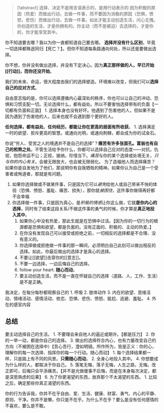 > [!abstract]
> 选择、决定不是用言语表示的，是用行动表示的
> 因为积极的原因（热爱）而做出行动，去做一件事，而不要因为消极的原因（恐惧，愤怒，悲伤）而做出行动，去做一件事。如此才能主动创造生活，问心无愧。
> 你创造的生活，才是你拥有的。你主动（而不是被迫）去选择的，才是你的，你才能享受其中。

你不知道要去哪？我以为你一直都知道自己要去哪。
**选择并没有什么区别**，毕竟一切选择都殊途同归【死亡？】。但你不知道每条路通向何处，所以还是要做出选择。

你不想，你并没有做出选择，并没有下定决心。因为**真正那样做的人，早已开始[[行动]]，而你还没开始**。

我们的未来、命运，很大程度由我们的选择塑造。环境难以改变，但我们可以**选择自己的应对方式**。

自由意志指的是，你可以选择遵循内心最深处的秩序，你也可以让自己的冲动、恐惧和习惯支配一切。无论选择什么，都有益处。所以不要害怕选择带有的负面【一切都有负面和正面】
	1. 选择本身也没有好坏。他遇到了伤害他的人，但如果不是因为遇到了伤害他的人，后来也就不会遇到那个更好的人。

**任何选择，都有益处**。**任何经历，都能让你在更高的层面有所收获**。
	1. 选择满足一时的欲望、拒斥更高的智慧。或通向光明，或通向荆棘，都会成为你的试金石。

你说“穷人、受苦之人的境遇并不是自己的选择”？**痛苦有许多张面孔。富翁也有自己的煎熬之处**。不管生活给予你什么，你都可以选择自己应对的态度——对抗，仇视，抱怨命运不公；正视，接纳，珍惜当下。*痛苦*与你的某个选择或处境无关，*只与你的内心有关*。会被无限放大，也会被无限弱化。
为了造福他人而选择痛苦？如果你是自发地为了他们，那说明你有自我牺牲的精神。如果你认为自己是一个受害者或殉道者，那就是有问题。

1. 如果你选择做或不做某件事，只是因为它可以*避免*给他人或自己带来不快的体验（恐惧、愤怒、羞耻、痛苦、损失），那你就*被困住*，这件事你做得再好都不会幸福
2. 你选择做一件事，只是因为真心，是*积极的情感*让你这么做，它就**是你内心的选择**，同时有了结束这段关系/不做这件事的勇气的时候，你才算是**真正地投入其中**。
	1. 如果你心中没有热爱，那此生就是在恐惧中过活。【因为你的一切行为的根源都是恐惧和欲望，都是负面的。没有正面的、积极的、主动的热爱。】
	2. 在你没有发现自己可以接受或拒绝之前，一切相反的选择都是不合理、没有意义的。
	3. 你选择做或拒绝做一件事的那一瞬间，必须明白自己此刻可以做出相反的选择。如此，你最后做出的选择才是真心的选择。
	4. 不要让[[欲望]]击穿你的[[意志]]。
	5. 不要一边选择，一边后悔自己的选择。
	6. follow your heart. **随心而动**。
	7. 要主动创造生活，而不是一直在怀疑自己的选择（道路、人、工作、生活）是不是正确。

我决定，在每分每秒都观察自己的
	1. 呼吸
	2. 肢体动作
	3. 内在的欲望、思维活动、情绪活动、感情活动、依恋、恐惧、悲伤、愤怒、尴尬、逃避、羞耻。
	4. 外在的感官内容

## 总结
要主动选择自己的生活。
	1. 不要理会来自他人的逼近或期许。【都是压力】
	2. 你的一举一动，都是你自己的选择。
	3. 做出的选择符合内心，也有力量改变自己的方向（不被困在选择中）【吾心吾行，澄如明镜。所作所为，皆是正义：你的心，理解你的每一次选择、指挥你的每一个行动。随心而动】
		1. 每个选择结果都一样，只是路上有不同的风景。**只需随心而动**。
		2. 全身心地投入其中。
	4. 你想要成为什么样的人，都取决于你自己。
	5. 落笔无悔，落子无悔，人生之路，无悔。改正即可，后悔只会平添痛苦。【并不是光做傻事不后悔，而是在本身每次决定，都是深思熟虑的后果】
	6. 为了你更渴望的东西，放弃那个不太渴望的东西。
		1. 比较之后，确定那些你真正渴望的东西。

你的行为告诉我，你并不在乎自由、爱、生活、健康、财富、勇气、内心的平静、原则、干净。你并不是懒，你只是不在乎。为什么不在乎？要么是没有任何感情的不喜欢，要么是不敢。